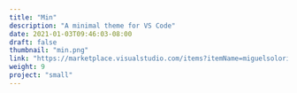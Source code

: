 ```yaml
---
title: "Min"
description: "A minimal theme for VS Code"
date: 2021-01-03T09:46:03-08:00
draft: false
thumbnail: "min.png"
link: "https://marketplace.visualstudio.com/items?itemName=miguelsolorio.min-theme"
weight: 9
project: "small"
---
```


